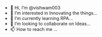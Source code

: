 - 👋 Hi, I’m @vishwam003
- 👀 I’m interested in Innovating the things...
- 🌱 I’m currently learning RPA...
- 💞️ I’m looking to collaborate on Ideas...
- 📫 How to reach me 
...

<!---
vishwam003/vishwam003 is a ✨ special ✨ repository because its `README.md` (this file) appears on your GitHub profile.
You can click the Preview link to take a look at your changes.
--->
